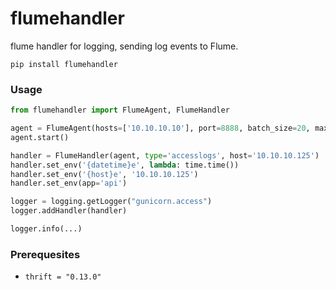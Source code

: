 # flumehandler

flume handler for logging, sending log events to Flume.

```
pip install flumehandler
```

### Usage

```python
from flumehandler import FlumeAgent, FlumeHandler

agent = FlumeAgent(hosts=['10.10.10.10'], port=8888, batch_size=20, max_size=10000)
agent.start()

handler = FlumeHandler(agent, type='accesslogs', host='10.10.10.125')
handler.set_env('{datetime}e', lambda: time.time())
handler.set_env('{host}e', '10.10.10.125')
handler.set_env(app='api')

logger = logging.getLogger("gunicorn.access")
logger.addHandler(handler)

logger.info(...)
```

### Prerequesites

- `thrift = "0.13.0"`

